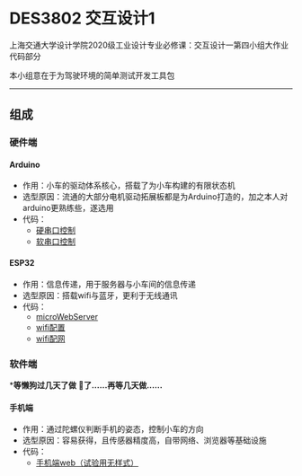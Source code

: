# DES3802 交互设计1

上海交通大学设计学院2020级工业设计专业必修课：交互设计一第四小组大作业代码部分

本小组意在于为驾驶环境的简单测试开发工具包

***

## 组成

### 硬件端

#### Arduino

* 作用：小车的驱动体系核心，搭载了为小车构建的有限状态机
* 选型原因：流通的大部分电机驱动拓展板都是为Arduino打造的，加之本人对arduino更熟练些，遂选用
* 代码：
  * [硬串口控制](./arduino/Serial_Car/)
  * [软串口控制](./arduino/Serial_Car_Softserial/)

#### ESP32

* 作用：信息传递，用于服务器与小车间的信息传递
* 选型原因：搭载wifi与蓝牙，更利于无线通讯
* 代码：
  * [microWebServer](./ESP32/server/)
  * [wifi配置](./ESP32/config_wifi/)
  * [wifi配网](./ESP32//newBoard/)

### 软件端

***等懒狗过几天了做**
**🐏了……再等几天做……**

#### 手机端

* 作用：通过陀螺仪判断手机的姿态，控制小车的方向
* 选型原因：容易获得，且传感器精度高，自带网络、浏览器等基础设施
* 代码：
  * [手机端web（试验用无样式）](./Device/)
